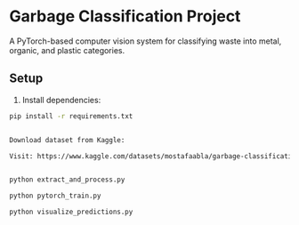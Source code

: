 # Garbage Classification Project

A PyTorch-based computer vision system for classifying waste into metal, organic, and plastic categories.

## Setup

1. Install dependencies:
```bash
pip install -r requirements.txt


Download dataset from Kaggle:

Visit: https://www.kaggle.com/datasets/mostafaabla/garbage-classification


python extract_and_process.py

python pytorch_train.py

python visualize_predictions.py

